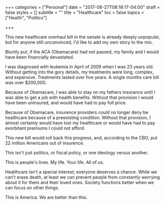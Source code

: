 +++
categories = ["Personal"]
date = "2017-06-27T08:18:17-04:00"
draft = false
styles = []
subtitle = ""
title = "Healthcare"
toc = false
topics = ["Health", "Politics"]

+++

This new healthcare overhaul bill in the senate is already deeply unpopular, but for anyone still unconvinced, I'd like to add my own story to the mix. 

<!--more-->

Bluntly put, if the ACA (Obamacare) had not passed, my family and I would have been financially devastated. 

I was diagnosed with leukemia in April of 2009 when I was 23 years old. Without getting into the gory details, my treatments were long, complex, and expensive. Treatments lasted over five years. A single months care bill was over $200,000. 

Because of Obamacare, I was able to stay on my fathers insurance until I was able to get a job with health benefits. Without that provision I would have been uninsured, and would have had to pay full price. 

Because of Obamacare, insurence providers could no longer deny be healthcare because of a preexisting condition. Without that provision, I almost certainly would have lost my healthcare or would have had to pay exorbitant premiums I could not afford. 

This new bill would roll back this progress, and, according to the CBO, put 22 million Americans out of insurence. 

This isn't just politics, or fiscal policy, or one ideology versus another. 

This is people's lives. My life. Your life. All of us.

Healthcare isn't a special interest; everyone deserves a chance. While we can't erase death, at least we can prevent people from constantly worrying about it for them and their loved ones. Society functions better when we can focus on other things. 

This is America. We are better than this.
